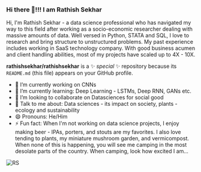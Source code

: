 ### Hi there 👋!!!  I am Rathish Sekhar

Hi, I'm Rathish Sekhar - a data science professional who has navigated my way to this field after working as a socio-economic researcher dealing with massive amounts of data. Well versed in Python, STATA and SQL, I love to research and bring structure to unstructured problems. My past experience includes working in SaaS technology company. With good business acumen and client handling abilities, most of my projects have scaled up to 4X - 10X. 





**rathishsekhar/rathishsekhar** is a ✨ _special_ ✨ repository because its `README.md` (this file) appears on your GitHub profile.



- 🔭 I’m currently working on CNNs
- 🌱 I’m currently learning: Deep Learning - LSTMs, Deep RNN, GANs etc. 
- 👯 I’m looking to collaborate on Datasciences for social good
- 💬 Talk to me about: Data sciences - its impact on society, plants - ecology and sustainability
- 😄 Pronouns: He/Him
- ⚡ Fun fact: When I'm not working on data science projects, I enjoy making beer - IPAs, porters, and stouts are my favorites. I also love tending to plants, my miniature mushroom garden, and vermicompost. When none of this is happening, you will see me camping in the most desolate parts of the country. When camping, look how excited I am... 


![RS](https://user-images.githubusercontent.com/50378658/235490891-cd0eb71e-0d71-49b4-b784-7833938e4743.jpg)
